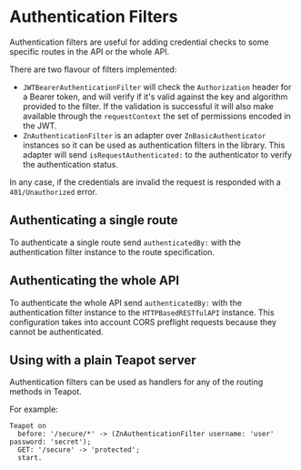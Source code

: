 # Authentication Filters

Authentication filters are useful for adding credential checks to some specific
routes in the API or the whole API.

There are two flavour of filters implemented:

- `JWTBearerAuthenticationFilter` will check the `Authorization` header for a
  Bearer token, and will verify if it's valid against the key and algorithm
  provided to the filter. If the validation is successful it will also make
  available through the `requestContext` the set of permissions encoded in the
  JWT.
- `ZnAuthenticationFilter` is an adapter over `ZnBasicAuthenticator` instances
  so it can be used as authentication filters in the library. This adapter will
  send `isRequestAuthenticated:` to the authenticator to verify the authentication
  status.

In any case, if the credentials are invalid the request is responded with a
`401/Unauthorized` error.

## Authenticating a single route

To authenticate a single route send `authenticatedBy:` with the authentication
filter instance to the route specification.

## Authenticating the whole API

To authenticate the whole API send `authenticatedBy:` with the authentication
filter instance to the `HTTPBasedRESTfulAPI` instance. This configuration takes
into account CORS preflight requests because they cannot be authenticated.

## Using with a plain Teapot server

Authentication filters can be used as handlers for any of the routing methods
in Teapot.

For example:

```smalltalk
Teapot on
  before: '/secure/*' -> (ZnAuthenticationFilter username: 'user' password: 'secret');
  GET: '/secure' -> 'protected';
  start.
```
